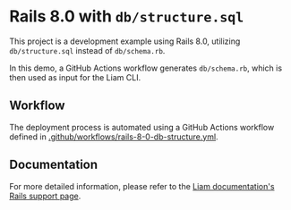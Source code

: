 # Rails 8.0 with `db/structure.sql`

This project is a development example using Rails 8.0, utilizing `db/structure.sql` instead of `db/schema.rb`.

In this demo, a GitHub Actions workflow generates `db/schema.rb`, which is then used as input for the Liam CLI.

## Workflow

The deployment process is automated using a GitHub Actions workflow defined in [.github/workflows/rails-8-0-db-structure.yml](/.github/workflows/rails-8-0-db-structure.yml).

## Documentation

For more detailed information, please refer to the [Liam documentation's Rails support page](https://liambx.com/docs/parser/supported-formats/rails).
